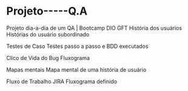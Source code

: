 # Projeto-----Q.A
Projeto dia-a-dia de um QA | Bootcamp DIO GFT
História dos usuários
Histórias do usuário subordinado

Testes de Caso
Testes passo a passo e BDD executados

Clico de Vida do Bug
Fluxograma

Mapas mentais
Mapa mental de uma história de usuário

Fluxo de Trabalho JIRA
Fluxograma definido
